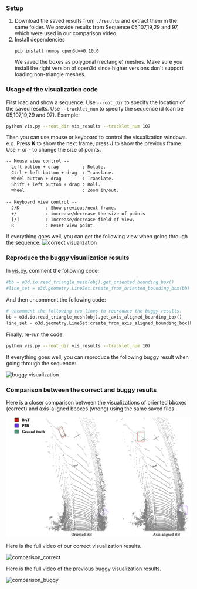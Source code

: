 ### Setup
1. Download the saved results from `./results` and extract them in the same folder. We provide results from Sequence 05,107,19,29 and 97, which were used in our comparison video.
2. Install dependencies
    ```
    pip install numpy open3d==0.10.0
    ```
    We saved the boxes as polygonal (rectangle) meshes. Make sure you install the right version of open3d since higher versions don't support loading non-triangle meshes. 


### Usage of the visualization code
First load and show a sequence. Use `--root_dir` to specify the location of the saved results. Use `--tracklet_num` to specify the sequence id (can be 05,107,19,29 and 97). Example:
```bash a
python vis.py --root_dir vis_results --tracklet_num 107
```
Then you can use mouse or keyboard to control the visualization windows. e.g. Press **K** to show the next frame, press **J** to show the previous frame. Use **+** or **-** to change the size of points.
```
-- Mouse view control --
  Left button + drag         : Rotate.
  Ctrl + left button + drag  : Translate.
  Wheel button + drag        : Translate.
  Shift + left button + drag : Roll.
  Wheel                      : Zoom in/out.

-- Keyboard view control --
  J/K          : Show previous/next frame.
  +/-          : increase/decrease the size of points
  [/]          : Increase/decrease field of view.
  R            : Reset view point.

```
If everything goes well, you can get the following view when going through the sequence:
<img src="./correct.gif" alt="correct visualization"/>

### Reproduce the buggy visualization results
In [vis.py](./vis.py#L59), comment the following code:
```python
#bb = o3d.io.read_triangle_mesh(obj).get_oriented_bounding_box()
#line_set = o3d.geometry.LineSet.create_from_oriented_bounding_box(bb)
```
And then uncomment the following code:
```python
# uncomment the following two lines to reproduce the buggy results.
bb = o3d.io.read_triangle_mesh(obj).get_axis_aligned_bounding_box()
line_set = o3d.geometry.LineSet.create_from_axis_aligned_bounding_box(bb)
```
Finally, re-run the code:
```bash
python vis.py --root_dir vis_results --tracklet_num 107
```
If everything goes well, you can reproduce the following buggy result when going through the sequence:

<img src="./buggy.gif" alt="buggy visualization"/>


### Comparison between the correct and buggy results

Here is a closer comparison between the visualizations of oriented bboxes (correct) and axis-aligned bboxes (wrong) using the same saved files. 

<img src="./comparison.png" alt="comparison" width=640px/>

Here is the full video of our correct visualization results.

<img src="./comparison_vid_correct.gif" alt="comparison_correct" width=640px/>

Here is the full video of the previous buggy visualization results.

<img src="./comparison_vid_buggy.gif" alt="comparison_buggy" width=640px/>